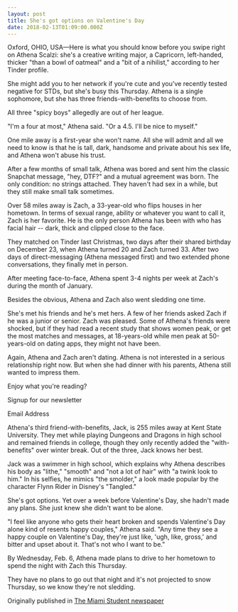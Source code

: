 ```yaml
---
layout: post
title: She's got options on Valentine's Day
date: 2018-02-13T01:09:00.000Z
---
```

Oxford, OHIO, USA—Here is what you should know before you swipe right on Athena Scalzi: she's a creative writing major, a Capricorn, left-handed, thicker "than a bowl of oatmeal" and a "bit of a nihilist," according to her Tinder profile.



She might add you to her network if you're cute and you've recently tested negative for STDs, but she's busy this Thursday. Athena is a single sophomore, but she has three friends-with-benefits to choose from.



All three "spicy boys" allegedly are out of her league.



"I'm a four at most," Athena said. "Or a 4.5. I'll be nice to myself."



One mile away is a first-year she won't name. All she will admit and all we need to know is that he is tall, dark, handsome and private about his sex life, and Athena won't abuse his trust.



After a few months of small talk, Athena was bored and sent him the classic Snapchat message, "hey, DTF?" and a mutual agreement was born. The only condition: no strings attached. They haven't had sex in a while, but they still make small talk sometimes.



Over 58 miles away is Zach, a 33-year-old who flips houses in her hometown. In terms of sexual range, ability or whatever you want to call it, Zach is her favorite. He is the only person Athena has been with who has facial hair -- dark, thick and clipped close to the face.



They matched on Tinder last Christmas, two days after their shared birthday on December 23, when Athena turned 20 and Zach turned 33. After two days of direct-messaging (Athena messaged first) and two extended phone conversations, they finally met in person.



After meeting face-to-face, Athena spent 3-4 nights per week at Zach's during the month of January.



Besides the obvious, Athena and Zach also went sledding one time.



She's met his friends and he's met hers. A few of her friends asked Zach if he was a junior or senior. Zach was pleased. Some of Athena's friends were shocked, but if they had read a recent study that shows women peak, or get the most matches and messages, at 18-years-old while men peak at 50-years-old on dating apps, they might not have been.



Again, Athena and Zach aren't dating. Athena is not interested in a serious relationship right now. But when she had dinner with his parents, Athena still wanted to impress them.



Enjoy what you're reading?

Signup for our newsletter

Email Address

Athena's third friend-with-benefits, Jack, is 255 miles away at Kent State University. They met while playing Dungeons and Dragons in high school and remained friends in college, though they only recently added the "with-benefits" over winter break. Out of the three, Jack knows her best.



Jack was a swimmer in high school, which explains why Athena describes his body as "lithe," "smooth" and "not a lot of hair" with "a twink look to him." In his selfies, he mimics "the smolder," a look made popular by the character Flynn Rider in Disney's "Tangled."



She's got options. Yet over a week before Valentine's Day, she hadn't made any plans. She just knew she didn't want to be alone.



"I feel like anyone who gets their heart broken and spends Valentine's Day alone kind of resents happy couples," Athena said. "Any time they see a happy couple on Valentine's Day, they're just like, 'ugh, like, gross,' and bitter and upset about it. That's not who I want to be."



By Wednesday, Feb. 6, Athena made plans to drive to her hometown to spend the night with Zach this Thursday.



They have no plans to go out that night and it's not projected to snow Thursday, so we know they're not sledding.

Originally published in [The Miami Student newspaper](https://www.miamistudent.net/article/2019/02/shes-got-options-on-valentines-day?ct=content_open&cv=cbox_latest)
